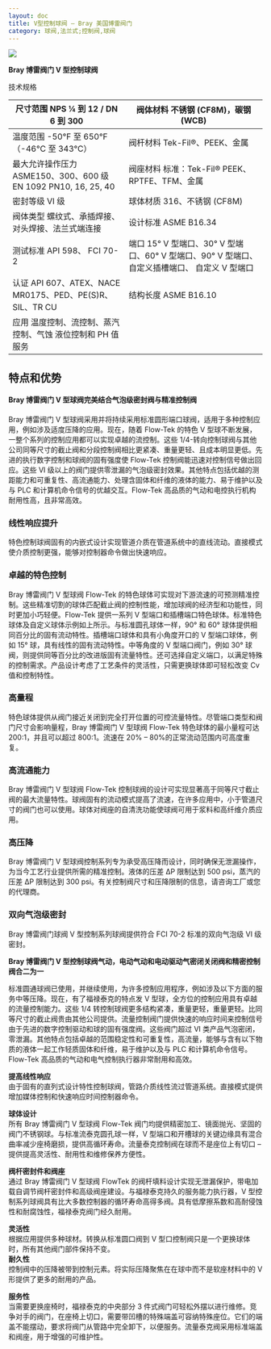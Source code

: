 ```yaml
---
layout: doc
title: V型控制球阀 – Bray 美国博雷阀门
category: 球阀,法兰式;控制阀,球阀
---
```


![](/2022/10/download-9-5.png)

**Bray 博雷阀门 V 型控制球阀**

技术规格

| 尺寸范围 NPS ¼ 到 12 / DN 6 到 300                             | 阀体材料 不锈钢 (CF8M)，碳钢 (WCB)                                                            |
| -------------------------------------------------------------- | --------------------------------------------------------------------------------------------- |
| 温度范围 \-50°F 至 650°F（-46°C 至 343°C）                     | 阀杆材料 Tek-Fil®、PEEK、金属                                                                 |
| 最大允许操作压力 ASME150、300、600 级 EN 1092 PN10, 16, 25, 40 | 阀座材料 标准：Tek-Fil® PEEK、RPTFE、TFM、金属                                                |
| 密封等级 VI 级                                                 | 球体材质 316、不锈钢 (CF8M)                                                                   |
| 阀体类型 螺纹式、承插焊接、对头焊接、法兰式端连接              | 设计标准 ASME B16.34                                                                          |
| 测试标准 API 598、 FCI 70-2                                    | 端口 15° V 型端口、30° V 型端口、60° V 型端口、90° V 型端口、自定义插槽端口、 自定义 V 型端口 |
| 认证 API 607、ATEX、NACE MR0175、PED、PE(S)R、SIL、TR CU       | 结构长度 ASME B16.10                                                                          |
| 应用 温度控制、流控制、蒸汽控制、气蚀 液位控制和 PH 值服务     |                                                                                               |

## 特点和优势

#### Bray 博雷阀门 V 型球阀完美结合气泡级密封阀与精准控制阀

Bray 博雷阀门 V 型球阀采用并将持续采用标准圆形端口球阀，适用于多种控制应用，例如涉及适度压降的应用。现在，随着 Flow-Tek 的特色 V 型球不断发展，一整个系列的控制应用都可以实现卓越的流控制。这些 1/4-转向控制球阀与其他公司同等尺寸的截止阀和分段控制阀相比更紧凑、重量更轻、且成本明显更低。先进的执行数字控制和球阀的固有强度使 Flow-Tek 控制阀能迅速对控制信号做出回应。这些 VI 级以上的阀门提供零泄漏的气泡级密封效果。其他特点包括优越的测距能力和可重复性、高流通能力、处理含固体和纤维的液体的能力、易于维护以及与 PLC 和计算机命令信号的优越交互。Flow-Tek 高品质的气动和电控执行机构耐用性高，且非常高效。

### 线性响应提升

特色控制球阀固有的内嵌式设计实现管道介质在管道系统中的直线流动。直接模式使介质控制更强，能够对控制器命令做出快速响应。

### 卓越的特色控制

Bray 博雷阀门 V 型球阀 Flow-Tek 的特色球体可实现对下游流速的可预测精准控制。这些精准切割的球体匹配截止阀的控制性能，增加球阀的经济型和功能性，同时更加小巧轻便。Flow-Tek 提供一系列 V 型端口和插槽端口特色球体。标准特色球体及自定义球体示例如上所示。与标准圆孔球体一样，90° 和 60° 球体提供相同百分比的固有流动特性。插槽端口球体和具有小角度开口的 V 型端口球体，例如 15° 球，具有线性的固有流动特性。中等角度的 V 型端口阀门，例如 30° 球阀，则提供同等百分比的改进版固有流量特性。还可选择自定义端口，以满足特殊的控制需求。产品设计考虑了工艺条件的灵活性，只需更换球体即可轻松改变 Cv 值和控制特性。

### 高量程

特色球体提供从阀门接近关闭到完全打开位置的可控流量特性。尽管端口类型和阀门尺寸会影响量程，Bray 博雷阀门 V 型球阀 Flow-Tek 特色球体的最小量程可达 200:1，并且可以超过 800:1。流速在 20% – 80%的正常流动范围内可高度重复。

### 高流通能力

Bray 博雷阀门 V 型球阀 Flow-Tek 控制球阀的设计可实现显著高于同等尺寸截止阀的最大流量特性。球阀固有的流动模式提高了流速，在许多应用中，小于管道尺寸的阀门也可以使用。球体对阀座的自清洗功能使球阀可用于浆料和高纤维介质应用。

### 高压降

Bray 博雷阀门 V 型球阀控制系列专为承受高压降而设计，同时确保无泄漏操作，为当今工艺行业提供所需的精准控制。液体的压差 ΔP 限制达到 500 psi，蒸汽的压差 ΔP 限制达到 300 psi。有关控制阀尺寸和压降限制的信息，请咨询工厂或您的代理商。

### 双向气泡级密封

Bray 博雷阀门球阀 V 型控制系列球阀提供符合 FCI 70-2 标准的双向气泡级 VI 级密封。

**Bray 博雷阀门 V 型控制球阀气动，电动气动和电动驱动气密闭关闭阀和精密控制阀合二为一**

标准圆通球阀已使用，并继续使用，为许多控制应用程序，例如涉及以下方面的服务中等压降。现在，有了福禄泰克的特点发 V 型球，全方位的控制应用具有卓越的流量控制能力。这些 1/4 转控制球阀更多结构紧凑，重量更轻，重量更轻。比同等尺寸的截止阀贵由其他公司提供。流量控制阀门提供快速的响应时间来控制信号由于先进的数字控制驱动和球的固有强度阀。这些阀门超过 VI 类产品气泡密闭，零泄漏。其他特点包括卓越的范围稳定性和可重复性，高流量，能够与含有以下物质的液体一起工作轻质固体和纤维，易于维护以及与 PLC 和计算机命令信号。Flow-Tek 高品质的气动和电气控制执行器非常耐用和高效。

**提高线性响应**  
由于固有的直列式设计特性控制球阀，管路介质线性流过管道系统。直接模式提供增加媒体控制和快速响应时间控制器命令。

**球体设计**  
所有 Bray 博雷阀门 V 型球阀 Flow-Tek 阀门均提供精密加工、镜面抛光、坚固的阀门不锈钢球。与标准流泰克圆孔球一样，V 型端口和开槽球的关键边缘具有混合曲率减少座椅磨损，提供高循环寿命。流量泰克控制阀在球而不是座位上有切口 – 提供提高灵活性、耐用性和维修保养方便性。

**阀杆密封件和阀座**  
通过 Bray 博雷阀门 V 型球阀 FlowTek 的阀杆填料设计实现无泄漏保护，带电加载自调节阀杆密封件和高级阀座建设。与福禄泰克持久的服务能力执行器，V 型控制系列球阀具有比大多数控制器的循环寿命高得多阀。具有低摩擦系数和高耐侵蚀性和耐腐蚀性，福禄泰克阀门经久耐用。

**灵活性**  
根据应用提供多种球材。转换从标准圆口阀到 V 型口控制阀只是一个更换球体时，所有其他阀门部件保持不变。  
**耐久性**  
控制阀中的压降被带到控制元素。将实际压降聚焦在在球中而不是软座材料中的 V 形提供了更多的耐用的产品。

**服务性**  
当需要更换座椅时，福禄泰克的中央部分 3 件式阀门可轻松外摆以进行维修。竞争对手的阀门，在座椅上切口，需要带凹槽的特殊端盖可容纳特殊座位。它们的端盖不能摆动，要求将阀门从管路中完全卸下，以便服务。流量泰克阀采用标准端盖和阀座，用于增强的可维护性。
